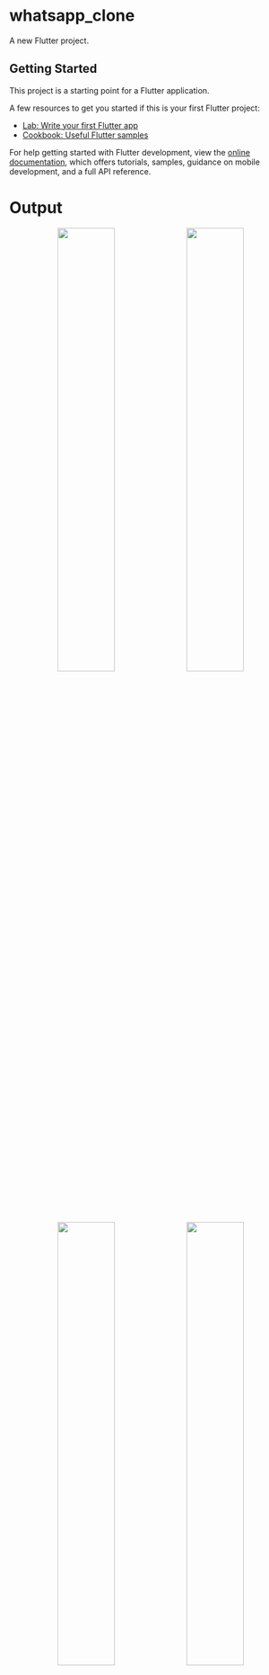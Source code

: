 # whatsapp_clone

A new Flutter project.

## Getting Started

This project is a starting point for a Flutter application.

A few resources to get you started if this is your first Flutter project:

- [Lab: Write your first Flutter app](https://docs.flutter.dev/get-started/codelab)
- [Cookbook: Useful Flutter samples](https://docs.flutter.dev/cookbook)

For help getting started with Flutter development, view the
[online documentation](https://docs.flutter.dev/), which offers tutorials,
samples, guidance on mobile development, and a full API reference.

# Output

<p align="center">
  <img src="https://github.com/sahilsoni9905/chatApp/assets/155446568/cc160b2c-402f-41a4-a21c-61c625a0dddc" width="45%" />
  <img src="https://github.com/sahilsoni9905/chatApp/assets/155446568/216744c1-2f33-4c72-9d7b-d4fedbbfe3bb" width="45%" />
</p>
<p align="center">
  <img src="https://github.com/sahilsoni9905/chatApp/assets/155446568/3f4882c7-5a89-4cb6-9822-887861015579" width="45%" />
  <img src="https://github.com/sahilsoni9905/chatApp/assets/155446568/d36bfd13-73d8-4423-b657-1d3a047c224e" width="45%" />
</p>
<p align="center">
  <img src="https://github.com/sahilsoni9905/chatApp/assets/155446568/c8e32887-17ce-409a-ac64-42460612433c" width="45%" />
  <img src="https://github.com/sahilsoni9905/chatApp/assets/155446568/26f78ea5-429d-4057-a348-a97d4c527647" width="45%" />
</p>
<p align="center">
  <img src="https://github.com/sahilsoni9905/chatApp/assets/155446568/a74ef01a-a831-405f-862d-8f0c2b1e275d" width="45%" />
  <img src="https://github.com/sahilsoni9905/chatApp/assets/155446568/381d9164-2cd2-44a0-b7ac-ef7a4e05f40a" width="45%" />
</p>
